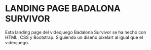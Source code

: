 # LANDING PAGE BADALONA SURVIVOR

Esta landing page del videojuego Badalona Survivor se ha hecho con HTML, CSS y Bootstrap. Siguiendo un diseño pixelart al igual que el videojuego.